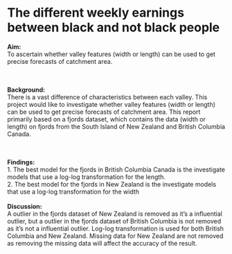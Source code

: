 # The different weekly earnings between black and not black people
<b>Aim:</b> <br> To ascertain whether valley features (width or length) can be used to get precise forecasts 
of catchment area.

<br><br>
<b>Background:</b> <br> There is a vast difference of characteristics between each valley. This project would like 
to investigate whether valley features (width or length) can be used to get precise 
forecasts of catchment area. This report primarily based on a fjords dataset, which 
contains the data (width or length) on fjords from the South Island of New Zealand and 
British Columbia Canada.

<br><br>
<b>Findings:</b> <br> 1. The best model for the fjords in British Columbia Canada is the investigate models that use a log-log transformation for the length. 
<br>2. The best model for the fjords in New Zealand is the investigate models that use a log-log transformation for the width
<br><br>
<b>Discussion:</b> <br> A outlier in the fjords dataset of New Zealand is removed as it’s a influential outlier, but a outlier in the fjords dataset of British Columbia is not removed as it’s not a influential outlier. Log-log transformation is used for both British Columbia and New Zealand. Missing data for New Zealand are not removed as removing the missing data will affect the accuracy of the result.
